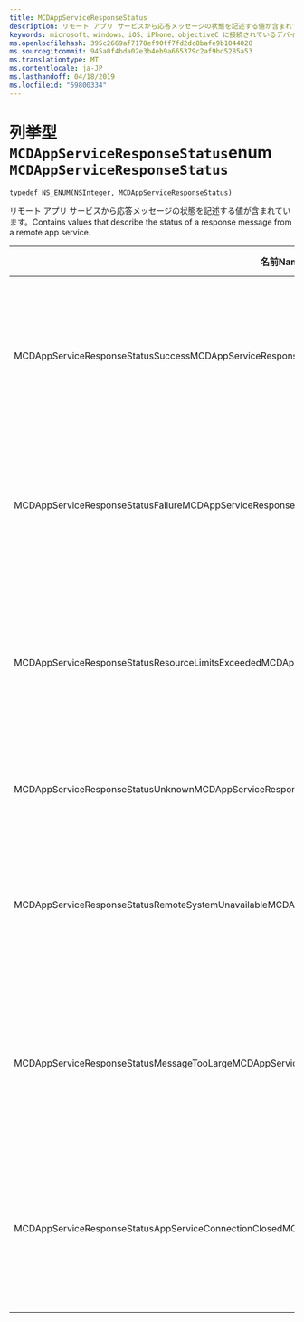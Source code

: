 ```yaml
---
title: MCDAppServiceResponseStatus
description: リモート アプリ サービスから応答メッセージの状態を記述する値が含まれています。
keywords: microsoft、windows、iOS、iPhone、objectiveC に接続されているデバイス、プロジェクトのローマ
ms.openlocfilehash: 395c2669af7178ef90ff7fd2dc8bafe9b1044028
ms.sourcegitcommit: 945a0f4bda02e3b4eb9a665379c2af9bd5285a53
ms.translationtype: MT
ms.contentlocale: ja-JP
ms.lasthandoff: 04/18/2019
ms.locfileid: "59800334"
---
```

# <a name="enum-mcdappserviceresponsestatus"></a><span data-ttu-id="1a811-104">列挙型 `MCDAppServiceResponseStatus`</span><span class="sxs-lookup"><span data-stu-id="1a811-104">enum `MCDAppServiceResponseStatus`</span></span>

```
typedef NS_ENUM(NSInteger, MCDAppServiceResponseStatus)
```

<span data-ttu-id="1a811-105">リモート アプリ サービスから応答メッセージの状態を記述する値が含まれています。</span><span class="sxs-lookup"><span data-stu-id="1a811-105">Contains values that describe the status of a response message from a remote app service.</span></span>

|<span data-ttu-id="1a811-106">名前</span><span class="sxs-lookup"><span data-stu-id="1a811-106">Name</span></span>         | <span data-ttu-id="1a811-107">値</span><span class="sxs-lookup"><span data-stu-id="1a811-107">Value</span></span>  | <span data-ttu-id="1a811-108">説明</span><span class="sxs-lookup"><span data-stu-id="1a811-108">Description</span></span>    |                           
|--------|-------------|-----|
|<span data-ttu-id="1a811-109">MCDAppServiceResponseStatusSuccess</span><span class="sxs-lookup"><span data-stu-id="1a811-109">MCDAppServiceResponseStatusSuccess</span></span> |<span data-ttu-id="1a811-110">0</span><span class="sxs-lookup"><span data-stu-id="1a811-110">0</span></span>| <span data-ttu-id="1a811-111">App service は正常に受信し、メッセージを処理します。</span><span class="sxs-lookup"><span data-stu-id="1a811-111">The app service successfully received and processed the message.</span></span>|
|<span data-ttu-id="1a811-112">MCDAppServiceResponseStatusFailure</span><span class="sxs-lookup"><span data-stu-id="1a811-112">MCDAppServiceResponseStatusFailure</span></span> |<span data-ttu-id="1a811-113">1</span><span class="sxs-lookup"><span data-stu-id="1a811-113">1</span></span>| <span data-ttu-id="1a811-114">App service は、受信とメッセージを処理できませんでした。</span><span class="sxs-lookup"><span data-stu-id="1a811-114">The app service failed to receive and process the message.</span></span>|
|<span data-ttu-id="1a811-115">MCDAppServiceResponseStatusResourceLimitsExceeded</span><span class="sxs-lookup"><span data-stu-id="1a811-115">MCDAppServiceResponseStatusResourceLimitsExceeded</span></span> |<span data-ttu-id="1a811-116">2</span><span class="sxs-lookup"><span data-stu-id="1a811-116">2</span></span>| <span data-ttu-id="1a811-117">App service では、十分なリソースが使用可能なために終了しました。</span><span class="sxs-lookup"><span data-stu-id="1a811-117">The app service exited because not enough resources were available.</span></span>|
|<span data-ttu-id="1a811-118">MCDAppServiceResponseStatusUnknown</span><span class="sxs-lookup"><span data-stu-id="1a811-118">MCDAppServiceResponseStatusUnknown</span></span> |<span data-ttu-id="1a811-119">3</span><span class="sxs-lookup"><span data-stu-id="1a811-119">3</span></span>| <span data-ttu-id="1a811-120">不明なエラーが発生しました。</span><span class="sxs-lookup"><span data-stu-id="1a811-120">An unknown error occurred.</span></span>|
|<span data-ttu-id="1a811-121">MCDAppServiceResponseStatusRemoteSystemUnavailable</span><span class="sxs-lookup"><span data-stu-id="1a811-121">MCDAppServiceResponseStatusRemoteSystemUnavailable</span></span> |<span data-ttu-id="1a811-122">4</span><span class="sxs-lookup"><span data-stu-id="1a811-122">4</span></span>| <span data-ttu-id="1a811-123">メッセージの送信、デバイスは、ご利用いただけません。</span><span class="sxs-lookup"><span data-stu-id="1a811-123">The device to which the message was sent is not available.</span></span>|
|<span data-ttu-id="1a811-124">MCDAppServiceResponseStatusMessageTooLarge</span><span class="sxs-lookup"><span data-stu-id="1a811-124">MCDAppServiceResponseStatusMessageTooLarge</span></span> |<span data-ttu-id="1a811-125">5</span><span class="sxs-lookup"><span data-stu-id="1a811-125">5</span></span>| <span data-ttu-id="1a811-126">App service が大きすぎるため、メッセージを処理できませんでした。</span><span class="sxs-lookup"><span data-stu-id="1a811-126">The app service failed to process the message because it is too large.</span></span>|
|<span data-ttu-id="1a811-127">MCDAppServiceResponseStatusAppServiceConnectionClosed</span><span class="sxs-lookup"><span data-stu-id="1a811-127">MCDAppServiceResponseStatusAppServiceConnectionClosed</span></span>|<span data-ttu-id="1a811-128">6</span><span class="sxs-lookup"><span data-stu-id="1a811-128">6</span></span>| <span data-ttu-id="1a811-129">応答が送信される前に、アプリ サービスの接続が閉じられました。</span><span class="sxs-lookup"><span data-stu-id="1a811-129">The app service connection was closed before a response was sent.</span></span>|